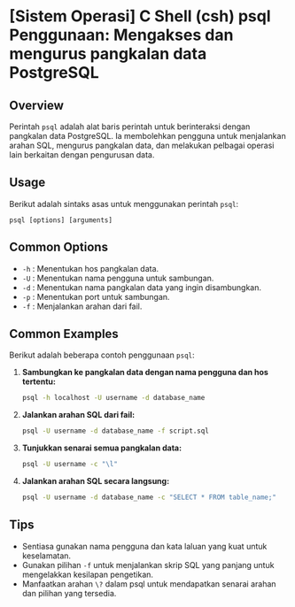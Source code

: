 # [Sistem Operasi] C Shell (csh) psql Penggunaan: Mengakses dan mengurus pangkalan data PostgreSQL

## Overview
Perintah `psql` adalah alat baris perintah untuk berinteraksi dengan pangkalan data PostgreSQL. Ia membolehkan pengguna untuk menjalankan arahan SQL, mengurus pangkalan data, dan melakukan pelbagai operasi lain berkaitan dengan pengurusan data.

## Usage
Berikut adalah sintaks asas untuk menggunakan perintah `psql`:

```
psql [options] [arguments]
```

## Common Options
- `-h` : Menentukan hos pangkalan data.
- `-U` : Menentukan nama pengguna untuk sambungan.
- `-d` : Menentukan nama pangkalan data yang ingin disambungkan.
- `-p` : Menentukan port untuk sambungan.
- `-f` : Menjalankan arahan dari fail.

## Common Examples
Berikut adalah beberapa contoh penggunaan `psql`:

1. **Sambungkan ke pangkalan data dengan nama pengguna dan hos tertentu:**
   ```bash
   psql -h localhost -U username -d database_name
   ```

2. **Jalankan arahan SQL dari fail:**
   ```bash
   psql -U username -d database_name -f script.sql
   ```

3. **Tunjukkan senarai semua pangkalan data:**
   ```bash
   psql -U username -c "\l"
   ```

4. **Jalankan arahan SQL secara langsung:**
   ```bash
   psql -U username -d database_name -c "SELECT * FROM table_name;"
   ```

## Tips
- Sentiasa gunakan nama pengguna dan kata laluan yang kuat untuk keselamatan.
- Gunakan pilihan `-f` untuk menjalankan skrip SQL yang panjang untuk mengelakkan kesilapan pengetikan.
- Manfaatkan arahan `\?` dalam psql untuk mendapatkan senarai arahan dan pilihan yang tersedia.